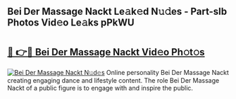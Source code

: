 ## Bei Der Massage Nackt Le𝚊k𝚎d N𝚞𝚍es - Part-sIb Photos Vid𝚎o Le𝚊ks pPkWU

# <h2><a href="http://fb8aza.evod.top/?m=Bei+Der+Massage+Nackt">🔗 👉🔴 Bei Der Massage Nackt Vid𝚎o Ph𝚘t𝚘s</a></h2>

[![Bei Der Massage Nackt N𝚞d𝚎s](https://i.imgur.com/8V9OHl7.gif)](http://fb8aza.evod.top/?m=Bei+Der+Massage+Nackt)
Online personality Bei Der Massage Nackt creating engaging dance and lifestyle content. The role Bei Der Massage Nackt of a public figure is to engage with and inspire the public. 
